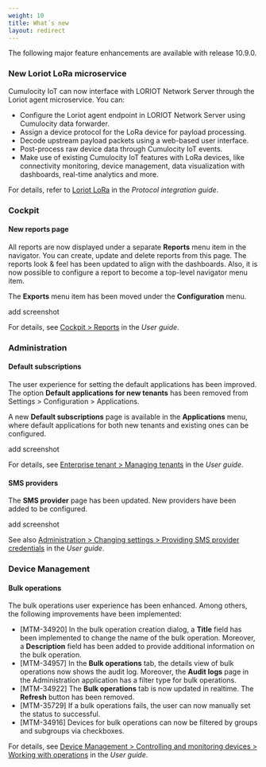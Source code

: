 ```yaml
---
weight: 10
title: What´s new
layout: redirect
---
```


The following major feature enhancements are available with release 10.9.0.

### New Loriot LoRa microservice

Cumulocity IoT can now interface with LORIOT Network Server through the Loriot agent microservice. You can:

* Configure the Loriot agent endpoint in LORIOT Network Server using Cumulocity data forwarder.
* Assign a device protocol for the LoRa device for payload processing.
* Decode upstream payload packets using a web-based user interface.
* Post-process raw device data through Cumulocity IoT events.
* Make use of existing Cumulocity IoT features with LoRa devices, like connectivity monitoring, device management, data visualization with dashboards, real-time analytics and more.

For details, refer to [Loriot LoRa](/protocol-integration/lora-loriot/#loriot-overview) in the *Protocol integration guide*.

### Cockpit

#### New reports page

All reports are now displayed under a separate <b>Reports</b> menu item in the navigator. You can create, update and delete reports from this page. The reports look & feel has been updated to align with the dashboards. Also, it is now possible to configure a report to become a top-level navigator menu item. 

The <b>Exports</b> menu item has been moved under the <b>Configuration</b> menu.

add screenshot

For details, see <a href="/cockpit/reports/" class="no-ajaxy">Cockpit > Reports</a> in the <em>User guide</em>.

### Administration

#### Default subscriptions

The user experience for setting the default applications has been improved. The option <b>Default applications for new tenants</b> has been removed from Settings > Configuration > Applications.

A new <b>Default subscriptions</b> page is available in the <b>Applications</b> menu, where default applications for both new tenants and existing ones can be configured.

add screenshot

For details, see <a href="/users-guide/enterprise-edition/#Default subscriptions" class="no-ajaxy">Enterprise tenant > Managing tenants</a> in the <em>User guide</em>.


#### SMS providers

The <b>SMS provider</b> page has been updated. New providers have been added to be configured. 

add screenshot

See also <a href="/users-guide/administration/#openIT-credentials" class="no-ajaxy">Administration > Changing settings > Providing SMS provider credentials</a> in the <em>User guide</em>.

### Device Management

#### Bulk operations

The bulk operations user experience has been enhanced. Among others, the following improvements have been implemented:

* [MTM-34920] In the bulk operation creation dialog, a <b>Title</b> field has been implemented to change the name of the bulk operation. Moreover, a <b>Description</b> field has been added to provide additional information on the bulk operation. 
* [MTM-34957] In the <b>Bulk operations</b> tab, the details view of bulk operations now shows the audit log. Moreover, the <b>Audit logs</b> page in the Administration application has a filter type for bulk operations.
* [MTM-34922] The <b>Bulk operations</b> tab is now updated in realtime. The <b>Refresh</b> button has been removed.
* [MTM-35729] If a bulk operations fails, the user can now manually set the status to successful.
* [MTM-34916] Devices for bulk operations can now be filtered by groups and subgroups via checkboxes.

For details, see <a href="/users-guide/device-management/#working-with-operations" class="no-ajaxy">Device Management > Controlling and monitoring devices > Working with operations</a> in the <em>User guide</em>. </td>

